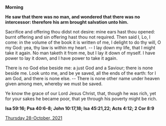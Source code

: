 **Morning**

**He saw that there was no man, and wondered that there was no intercessor: therefore his arm brought salvation unto him.**
 
Sacrifice and offering thou didst not desire: mine ears hast thou opened: burnt offering and sin offering hast thou not required. Then said I, Lo, I come: in the volume of the book it is written of me, I delight to do thy will, O my God: yea, thy law is within my heart. -- I lay down my life, that I might take it again. No man taketh it from me, but I lay it down of myself. I have power to lay it down, and I have power to take it again.
 
There is no God else beside me: a just God and a Saviour; there is none beside me. Look unto me, and be ye saved, all the ends of the earth: for I am God, and there is none else. -- There is none other name under heaven given among men, whereby we must be saved.
 
Ye know the grace of our Lord Jesus Christ, that, though he was rich, yet for your sakes he became poor, that ye through his poverty might be rich.  

**Isa 59:16; Psa 40:6-8; John 10:17,18; Isa 45:21,22; Acts 4:12; 2 Cor 8:9**

[Thursday 28-October, 2021](https://t.me/daily_light)
